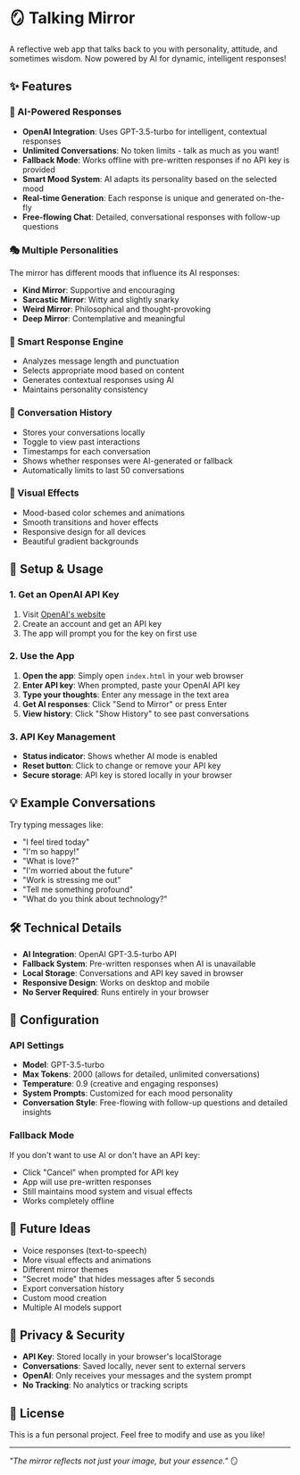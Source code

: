 # 🪞 Talking Mirror

A reflective web app that talks back to you with personality, attitude, and sometimes wisdom. Now powered by AI for dynamic, intelligent responses!

## ✨ Features

### 🤖 AI-Powered Responses
- **OpenAI Integration**: Uses GPT-3.5-turbo for intelligent, contextual responses
- **Unlimited Conversations**: No token limits - talk as much as you want!
- **Fallback Mode**: Works offline with pre-written responses if no API key is provided
- **Smart Mood System**: AI adapts its personality based on the selected mood
- **Real-time Generation**: Each response is unique and generated on-the-fly
- **Free-flowing Chat**: Detailed, conversational responses with follow-up questions

### 🎭 Multiple Personalities
The mirror has different moods that influence its AI responses:
- **Kind Mirror**: Supportive and encouraging
- **Sarcastic Mirror**: Witty and slightly snarky
- **Weird Mirror**: Philosophical and thought-provoking
- **Deep Mirror**: Contemplative and meaningful

### 🧠 Smart Response Engine
- Analyzes message length and punctuation
- Selects appropriate mood based on content
- Generates contextual responses using AI
- Maintains personality consistency

### 📜 Conversation History
- Stores your conversations locally
- Toggle to view past interactions
- Timestamps for each conversation
- Shows whether responses were AI-generated or fallback
- Automatically limits to last 50 conversations

### 🎨 Visual Effects
- Mood-based color schemes and animations
- Smooth transitions and hover effects
- Responsive design for all devices
- Beautiful gradient backgrounds

## 🚀 Setup & Usage

### 1. Get an OpenAI API Key
1. Visit [OpenAI's website](https://platform.openai.com/)
2. Create an account and get an API key
3. The app will prompt you for the key on first use

### 2. Use the App
1. **Open the app**: Simply open `index.html` in your web browser
2. **Enter API key**: When prompted, paste your OpenAI API key
3. **Type your thoughts**: Enter any message in the text area
4. **Get AI responses**: Click "Send to Mirror" or press Enter
5. **View history**: Click "Show History" to see past conversations

### 3. API Key Management
- **Status indicator**: Shows whether AI mode is enabled
- **Reset button**: Click to change or remove your API key
- **Secure storage**: API key is stored locally in your browser

## 💡 Example Conversations

Try typing messages like:
- "I feel tired today"
- "I'm so happy!"
- "What is love?"
- "I'm worried about the future"
- "Work is stressing me out"
- "Tell me something profound"
- "What do you think about technology?"

## 🛠️ Technical Details

- **AI Integration**: OpenAI GPT-3.5-turbo API
- **Fallback System**: Pre-written responses when AI is unavailable
- **Local Storage**: Conversations and API key saved in browser
- **Responsive Design**: Works on desktop and mobile
- **No Server Required**: Runs entirely in your browser

## 🔧 Configuration

### API Settings
- **Model**: GPT-3.5-turbo
- **Max Tokens**: 2000 (allows for detailed, unlimited conversations)
- **Temperature**: 0.9 (creative and engaging responses)
- **System Prompts**: Customized for each mood personality
- **Conversation Style**: Free-flowing with follow-up questions and detailed insights

### Fallback Mode
If you don't want to use AI or don't have an API key:
- Click "Cancel" when prompted for API key
- App will use pre-written responses
- Still maintains mood system and visual effects
- Works completely offline

## 🎯 Future Ideas

- Voice responses (text-to-speech)
- More visual effects and animations
- Different mirror themes
- "Secret mode" that hides messages after 5 seconds
- Export conversation history
- Custom mood creation
- Multiple AI models support

## 📝 Privacy & Security

- **API Key**: Stored locally in your browser's localStorage
- **Conversations**: Saved locally, never sent to external servers
- **OpenAI**: Only receives your messages and the system prompt
- **No Tracking**: No analytics or tracking scripts

## 📝 License

This is a fun personal project. Feel free to modify and use as you like!

---

*"The mirror reflects not just your image, but your essence."* 🪞 